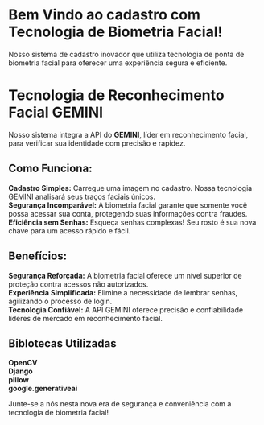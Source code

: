 # Bem Vindo ao cadastro com Tecnologia de Biometria Facial!

Nosso sistema de cadastro inovador que utiliza tecnologia de ponta de biometria facial para oferecer uma experiência segura e eficiente.


# Tecnologia de Reconhecimento Facial GEMINI

Nosso sistema integra a API do **GEMINI**, líder em reconhecimento facial, para verificar sua identidade com precisão e rapidez. 

## Como Funciona:

**Cadastro Simples:** Carregue uma imagem no cadastro. Nossa tecnologia GEMINI analisará seus traços faciais únicos. <br />
**Segurança Incomparável:** A biometria facial garante que somente você possa acessar sua conta, protegendo suas informações contra fraudes. <br />
 **Eficiência sem Senhas:** Esqueça senhas complexas! Seu rosto é sua nova chave para um acesso rápido e fácil. <br />

## Benefícios:

**Segurança Reforçada:** A biometria facial oferece um nível superior de proteção contra acessos não autorizados. <br />
**Experiência Simplificada:** Elimine a necessidade de lembrar senhas, agilizando o processo de login. <br />
**Tecnologia Confiável:** A API GEMINI oferece precisão e confiabilidade líderes de mercado em reconhecimento facial. <br />

## Biblotecas Utilizadas 

**OpenCV** <br />
**Django** <br />
**pillow** <br />
**google.generativeai** <br />

Junte-se a nós nesta nova era de segurança e conveniência com a tecnologia de biometria facial!
